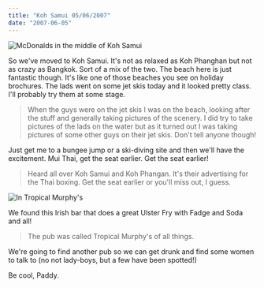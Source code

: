```yaml
---
title: "Koh Samui 05/06/2007"
date: "2007-06-05"
---
```

![McDonalds in the middle of Koh Samui](/images/P6070280.JPG "McDonalds in the middle of Koh Samui")

So we've moved to Koh Samui. It's not as relaxed as Koh Phanghan but not as crazy as Bangkok. Sort of a mix of the two. The beach here is just fantastic though. It's like one of those beaches you see on holiday brochures. The lads went on some jet skis today and it looked pretty class. I'll probably try them at some stage.

> When the guys were on the jet skis I was on the beach, looking after the stuff and generally taking pictures of the scenery. I did try to take pictures of the lads on the water but as it turned out I was taking pictures of some other guys on their jet skis. Don't tell anyone though!

Just get me to a bungee jump or a ski-diving site and then we'll have the excitement. Mui Thai, get the seat earlier. Get the seat earlier!

> Heard all over Koh Samui and Koh Phangan. It's their advertising for the Thai boxing. Get the seat earlier or you'll miss out, I guess.

![In Tropical Murphy's](/images/P6050256.JPG "In Tropical Murphy's")

We found this Irish bar that does a great Ulster Fry with Fadge and Soda and all!

> The pub was called Tropical Murphy's of all things.

We're going to find another pub so we can get drunk and find some women to talk to (no not lady-boys, but a few have been spotted!)

Be cool,
Paddy.
